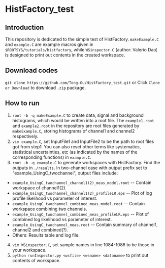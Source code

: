 # HistFactory_test
## Introduction
This repository is dedicated to the simple test of HistFactory.
`makeExample.C` and `example.C` are example macros given in `$ROOTSYS/tutorials/histfactory`,
while `WSinspector.C` (author: Valerio Dao) is designed to print out contents in the created workspace.
## Download codes
`git clone https://github.com/Tong-Ou/HistFactory_test.git`
or
Click `Clone or Download` to download `.zip` package.
## How to run
1. `root -b -q makeExample.C` to create data, signal and background histograms, which would be 
written into a root file. The `example1.root` and `example2.root` in the repository are root files 
generated by `makeExample.C`, storing histograms of channel1 and channel2 respectively.
2. `vim example.C`, set InputFile1 and InputFile2 to be the path to root files got from step1.
You can also reset other terms like systematics, statistical uncertainties, etc (as indicated by the names
of the corresponding functions) in `example.C`.
3. `root -b -q example.C` to generate workspaces with HistFactory. Find the outputs in `./results`. 
In two-channel case with output prefix set to "example_UsingC_twochannel", output files include:
* `example_UsingC_twochannel_channel1(2)_meas_model.root` -- Contain workspace of channel1(2).
* `example_UsingC_twochannel_channel1(2)_profileLR.eps` -- Plot of log profile likelihood vs parameter of interest.
* `example_UsingC_twochannel_combined_meas_model.root` -- Contain workspace combining two channels.
* `example_UsingC_twochannel_combined_meas_profileLR.eps` -- Plot of combined log likelihood vs parameter of interest.
* `example_UsingC_twochannel_meas.root` -- Contain summary of channel1, channel2 and combined(?).
* Others: Results table and log file.
4. `vim WSinspector.C`, set sample names in line 1084-1086 to be those in your workspace.
5. `python runInspector.py <wsfile> <wsname> <dataname>` to print out contents of workspace.

